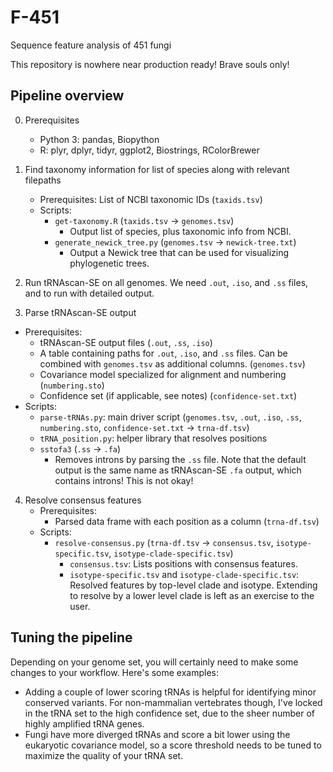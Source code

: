 # F-451

Sequence feature analysis of 451 fungi

This repository is nowhere near production ready! Brave souls only!

## Pipeline overview

0. Prerequisites
	- Python 3: pandas, Biopython
	- R: plyr, dplyr, tidyr, ggplot2, Biostrings, RColorBrewer

1. Find taxonomy information for list of species along with relevant filepaths
	- Prerequisites: List of NCBI taxonomic IDs (`taxids.tsv`)
	- Scripts:
		- `get-taxonomy.R` (`taxids.tsv` -> `genomes.tsv`)
			- Output list of species, plus taxonomic info from NCBI. 
		- `generate_newick_tree.py` (`genomes.tsv` -> `newick-tree.txt`)
			- Output a Newick tree that can be used for visualizing phylogenetic trees.

2. Run tRNAscan-SE on all genomes. We need `.out`, `.iso`, and `.ss` files, and to run with detailed output.

3. Parse tRNAscan-SE output
  - Prerequisites:
  	- tRNAscan-SE output files (`.out`, `.ss`, `.iso`)
  	- A table containing paths for `.out`, `.iso`, and `.ss` files. Can be combined with `genomes.tsv` as additional columns. (`genomes.tsv`)
  	- Covariance model specialized for alignment and numbering (`numbering.sto`)
  	- Confidence set (if applicable, see notes) (`confidence-set.txt`)
  - Scripts:
  	- `parse-tRNAs.py`: main driver script (`genomes.tsv`, `.out`, `.iso`, `.ss`, `numbering.sto`, `confidence-set.txt` -> `trna-df.tsv`)
  	- `tRNA_position.py`: helper library that resolves positions
  	- `sstofa3` (`.ss` -> `.fa`)
  		-  Removes introns by parsing the `.ss` file. Note that the default output is the same name as tRNAscan-SE `.fa` output, which contains introns! This is not okay! 


4. Resolve consensus features
	- Prerequisites:
		- Parsed data frame with each position as a column (`trna-df.tsv`)
	- Scripts:
		- `resolve-consensus.py` (`trna-df.tsv` -> `consensus.tsv`, `isotype-specific.tsv`, `isotype-clade-specific.tsv`)
			- `consensus.tsv`: Lists positions with consensus features.
			- `isotype-specific.tsv` and `isotype-clade-specific.tsv`: Resolved features by top-level clade and isotype. Extending to resolve by a lower level clade is left as an exercise to the user.


## Tuning the pipeline

Depending on your genome set, you will certainly need to make some changes to your workflow. Here's some examples:

- Adding a couple of lower scoring tRNAs is helpful for identifying minor conserved variants. For non-mammalian vertebrates though, I've locked in the tRNA set to the high confidence set, due to the sheer number of highly amplified tRNA genes.
- Fungi have more diverged tRNAs and score a bit lower using the eukaryotic covariance model, so a score threshold needs to be tuned to maximize the quality of your tRNA set.